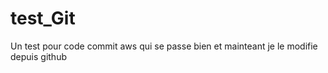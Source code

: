 # test_Git
Un test pour code commit aws qui se passe bien 
et mainteant je le modifie depuis github 
